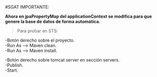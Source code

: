 
#SGAT IMPORTANTE:

**Ahora en jpaPropertyMap del applicationContext se modifica para que genere la base de datos de forma automática.**

>Para probar en STS:

-Botón derecho sobre el proyecto.  
-Run As --> Maven clean.  
-Run As --> Maven install.  

-Botón derecho sobre tomcat server en sección servers.  
-Publish.  
-Start.  


